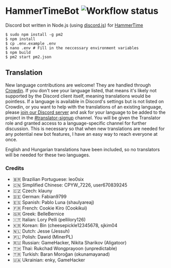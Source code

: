 # HammerTimeBot ![Workflow status](https://github.com/DJDavid98/HammerTimeBot/workflows/Build/badge.svg) <a title="Crowdin" target="_blank" href="https://crowdin.com/project/hammertimebot"><img src="https://badges.crowdin.net/hammertimebot/localized.svg" alt=""></a></h1>

Discord bot written in Node.js (using [discord.js](https://www.npmjs.com/package/discord.js)) for [HammerTime]

[HammerTime]: https://github.com/DJDavid98/HammerTime

```
$ sudo npm install -g pm2
$ npm install
$ cp .env.example .env
$ nano .env # Fill in the neccessary environment variables
$ npm build
$ pm2 start pm2.json
```

## Translation

New language contributions are welcome! They are handled through [Crowdin]. If you don't see your language listed, that
means it's likely not supported by the Discord client itself, meaning translations would be pointless. If a language is
available in Discord's settings but is not listed on Crowdin, or you want to help with the translations of an existing
language, please [join our Discord server] and ask for your language to be added to the project in
the [#translator-signup] channel. You will be given the Translator role and granted access to a language-specific
channel for further discussion. This is necessary so that when new translations are needed for any potential new bot
features, I have an easy way to reach everyone at once.

[crowdin]: https://crowdin.com/project/hammertimebot

[join our discord server]: https://hammertime.cyou/discord

[#translator-signup]: https://discord.com/channels/952258283882819595/952292965211074650

English and Hungarian translations have been included, so no translators will be needed for these two languages.

### Credits

- 🇧🇷 Brazilian Portuguese: leo0six
- 🇨🇳 Simplified Chinese: CPYW_7226, user670839245
- 🇨🇿 Czech: klauny
- 🇩🇪 German: Fabian9799
- 🇪🇸 Spanish: Pablo Luna (shaulyareaj)
- 🇫🇷 French: Cookie Kiro (Cookikui)
- 🇬🇷 Greek: BelleBernice
- 🇮🇹 Italian: Lory Pelli (pellilory126)
- 🇰🇷 Korean: Bin (cheesepickle12345678, sjkim04
- 🇳🇱 Dutch: Jesse (Jessuh)
- 🇵🇱 Polish: Dawid (MinerPL)
- 🇷🇺 Russian: GameHacker, Nikita Sharikov (Aligatoor)
- 🇹🇭 Thai: Rukchad Wongprayoon (unpredictable)
- 🇹🇷 Turkish: Baran Moroğan (okunamayanad)
- 🇺🇦 Ukrainian: enky, GameHacker
